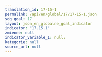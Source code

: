 ```yaml
---
translation_id: 17-15-1
permalink: /api/en/global/17/17-15-1.json
sdg_goal: 17
layout: json_en_globalne_goal_indicator
indicator: "17.15.1"
zmienne: null
indicator_variable_1: null;
kategorie: null
source_url: null
---
```

